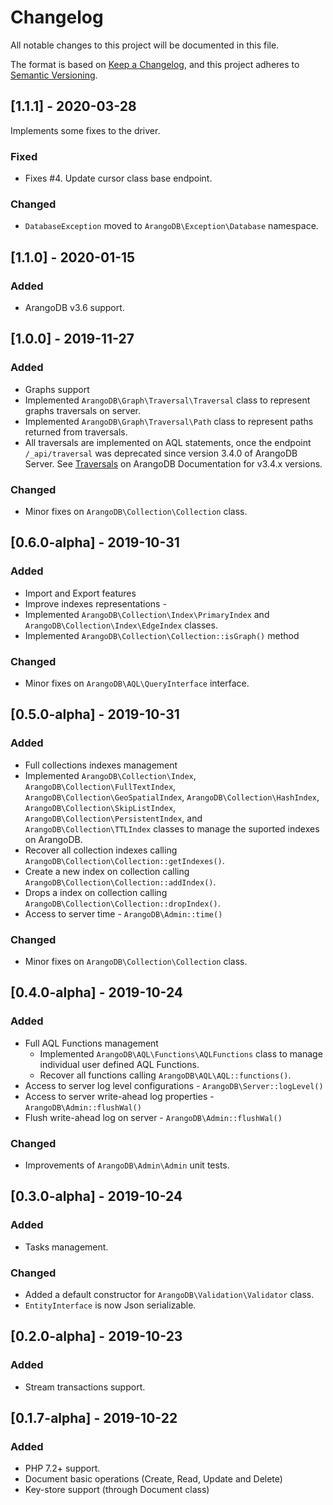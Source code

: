 # Changelog
All notable changes to this project will be documented in this file.

The format is based on [Keep a Changelog](https://keepachangelog.com/en/1.0.0/),
and this project adheres to [Semantic Versioning](https://semver.org/spec/v2.0.0.html).

## [1.1.1] - 2020-03-28
Implements some fixes to the driver. 

### Fixed
 -  Fixes #4. Update cursor class base endpoint. 

### Changed
 - `DatabaseException` moved to `ArangoDB\Exception\Database` namespace.

## [1.1.0] - 2020-01-15
### Added
- ArangoDB v3.6 support.

## [1.0.0] - 2019-11-27
### Added
- Graphs support 
- Implemented  ``ArangoDB\Graph\Traversal\Traversal`` class to represent graphs traversals on server.
- Implemented  ``ArangoDB\Graph\Traversal\Path`` class to represent paths returned from traversals.
- All traversals are implemented on AQL statements, once the endpoint `/_api/traversal` was deprecated since version 3.4.0 of ArangoDB Server. See [Traversals](https://www.arangodb.com/docs/3.4/http/traversal.html) on ArangoDB Documentation for v3.4.x versions.

### Changed
- Minor fixes on `ArangoDB\Collection\Collection` class.

## [0.6.0-alpha] - 2019-10-31
### Added
- Import and Export features 
- Improve indexes representations - 
- Implemented ``ArangoDB\Collection\Index\PrimaryIndex`` and ``ArangoDB\Collection\Index\EdgeIndex`` classes. 
- Implemented ``ArangoDB\Collection\Collection::isGraph()``  method

### Changed
- Minor fixes on ``ArangoDB\AQL\QueryInterface`` interface.

## [0.5.0-alpha] - 2019-10-31

### Added
- Full collections indexes management 
- Implemented  ``ArangoDB\Collection\Index``, ``ArangoDB\Collection\FullTextIndex``, ``ArangoDB\Collection\GeoSpatialIndex``, ``ArangoDB\Collection\HashIndex``, ``ArangoDB\Collection\SkipListIndex``, ``ArangoDB\Collection\PersistentIndex``, and ``ArangoDB\Collection\TTLIndex`` classes to manage the suported indexes on ArangoDB.
- Recover all collection indexes calling ``ArangoDB\Collection\Collection::getIndexes()``.
- Create a new index on collection calling ``ArangoDB\Collection\Collection::addIndex()``.
- Drops a index on collection calling ``ArangoDB\Collection\Collection::dropIndex()``.
- Access to server time - ``ArangoDB\Admin::time()`` 

### Changed
- Minor fixes on ``ArangoDB\Collection\Collection`` class.

## [0.4.0-alpha] - 2019-10-24

### Added
 - Full AQL Functions management 
   - Implemented  ``ArangoDB\AQL\Functions\AQLFunctions`` class to manage individual user defined AQL Functions.
   - Recover all functions calling ``ArangoDB\AQL\AQL::functions()``.
 - Access to server log level configurations - ``ArangoDB\Server::logLevel()`` 
 - Access to server write-ahead log properties - ``ArangoDB\Admin::flushWal()`` 
 - Flush write-ahead log on server - ``ArangoDB\Admin::flushWal()`` 


### Changed
 - Improvements of ``ArangoDB\Admin\Admin`` unit tests.

## [0.3.0-alpha] - 2019-10-24

### Added
- Tasks management.

### Changed
 - Added a default constructor for ``ArangoDB\Validation\Validator`` class.
 - `EntityInterface` is now Json serializable.

## [0.2.0-alpha] - 2019-10-23

### Added
- Stream transactions support.

## [0.1.7-alpha] - 2019-10-22

### Added
- PHP 7.2+ support.
- Document basic operations (Create, Read, Update and Delete)
- Key-store support (through Document class)
